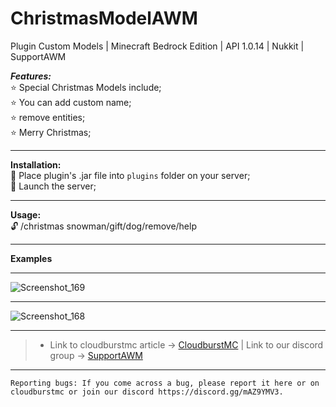 # ChristmasModelAWM
Plugin Custom Models | Minecraft Bedrock Edition | API 1.0.14 | Nukkit | SupportAWM

***Features:***<br />
:star: Special Christmas Models include;<br />
:star: You can add custom name;<br />
:star: remove entities;<br />
:star: Merry Christmas;<br />

---

**Installation:**<br />
:black_square_button: Place plugin's .jar file into `plugins` folder on your server;<br />
:black_square_button: Launch the server;<br />

---

**Usage:**<br />
:unlock: /christmas snowman/gift/dog/remove/help <br />

---

**Examples**

---

![Screenshot_169](https://user-images.githubusercontent.com/86683320/209470790-cdb23ecb-52e1-4d05-99cc-4ae7e5e10a18.png)

---

![Screenshot_168](https://user-images.githubusercontent.com/86683320/209470796-0cc0ac60-b498-4e6a-8e89-374272327ea4.png)

---

> * Link to cloudburstmc article -> [CloudburstMC](wait) | Link to our discord group -> [SupportAWM](https://discord.gg/mAZ9YMV3)

---


```
Reporting bugs: If you come across a bug, please report it here or on cloudburstmc or join our discord https://discord.gg/mAZ9YMV3.
```
